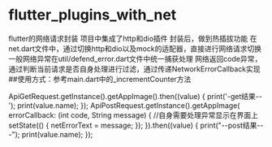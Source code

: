 # flutter_plugins_with_net
flutter的网络请求封装
项目中集成了http和dio插件
封装后，做到热插拔功能
在net.dart文件中，通过切换http和dio以及mock的适配器，直接进行网络请求切换
一般网络异常在util/defend_error.dart文件中统一捕获处理
网络返回code异常，通过判断当前请求是否自身处理进行过滤，通过传递NetworkErrorCallback实现
##使用方式：参考main.dart中的_incrementCounter方法
   
   
   ApiGetRequest.getInstance().getAppImage().then((value) {
      print('-get结果--');
      print(value.name);
    });
    ApiPostRequest.getInstance().getAppImage(
        errorCallback: (int code, String message) {
      //自身需要处理异常显示在界面上
      setState(() {
        netErrorText = message;
      });
    }).then((value) {
      print("--post结果---");
      print(value.name);
    });
